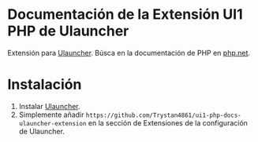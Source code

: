 # Documentación de la Extensión UI1 PHP de Ulauncher
Extensión para [Ulauncher](https://ulauncher.io/). Búsca en la documentación de PHP en [php.net](https://www.php.net/docs.php).

# Instalación
1. Instalar [Ulauncher](https://ulauncher.io/#Download). 
2. Simplemente añadir  `https://github.com/Trystan4861/ui1-php-docs-ulauncher-extension` en la sección de Extensiones de la configuración de Ulauncher.
